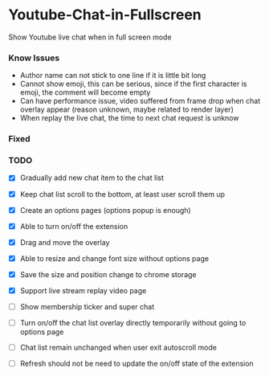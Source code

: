 # Youtube-Chat-in-Fullscreen
Show Youtube live chat when in full screen mode

### Know Issues

- Author name can not stick to one line if it is little bit long
- Cannot show emoji, this can be serious, since if the first character is emoji, the comment will become empty
- Can have performance issue, video suffered from frame drop when chat overlay appear (reason unknown, maybe related to render layer)
- When replay the live chat, the time to next chat request is unknow

### Fixed



### TODO

- [x] Gradually add new chat item to the chat list
- [x] Keep chat list scroll to the bottom, at least user scroll them up
- [x] Create an options pages (options popup is enough)
- [x] Able to turn on/off the extension
- [x] Drag and move the overlay
- [x] Able to resize and change font size without options page
- [x] Save the size and position change to chrome storage
- [x] Support live stream replay video page
- [ ] Show membership ticker and super chat
- [ ] Turn on/off the chat list overlay directly temporarily without going to options page
- [ ] Chat list remain unchanged when user exit autoscroll mode
- [ ] Refresh should not be need to update the on/off state of the extension









